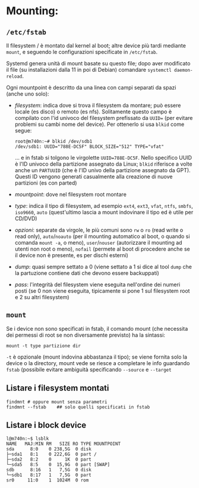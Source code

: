 # Mounting: 

## `/etc/fstab`
Il filesystem / è montato dal kernel al boot; altre device più tardi
mediante `mount`, e seguendo le configurazioni specificate in
`/etc/fstab`.

Systemd genera unità di mount basate su questo file; dopo aver
modificato il file (su installazioni dalla 11 in poi di Debian)
comandare `systemctl daemon-reload`.

Ogni mountpoint è descritto da una linea con campi separati da spazi
(anche uno solo):

- *filesystem*: indica dove si trova il filesystem da montare; può
  essere locale (es disco) o remoto (es nfs). Solitamente questo campo
  è compilato con l'id univoco del filesystem prefissato da
  `UUID=` (per evitare problemi su cambi nome del device). Per ottenerlo 
  si usa `blkid` come segue:
  ```
  root@m740n:~# blkid /dev/sdb1 
  /dev/sdb1: UUID="788E-DC5F" BLOCK_SIZE="512" TYPE="vfat"
  ```
  ... e in fstab si tolgono le virgolette `UUID=788E-DC5F`.  Nello
  specifico UUID è l'ID univoco della partizione assegnato da Linux;
  `blkid` riferisce a volte anche un `PARTUUID` (che è l'ID univo
  della partizione assegnato da GPT). Questi ID vengono generati
  casualmente alla creazione di nuove partizioni (es con parted)

- *mountpoint*: dove nel filesystem root montare

- *type*: indica il tipo di filesystem, ad esempio `ext4`, `ext3`,
  `vfat`, `ntfs`, `smbfs`, `iso9660`, `auto` (quest'ultimo lascia a
  mount indovinare il tipo ed è utile per CD/DVD)
  
- *opzioni*: separate da virgole, le più comuni sono `rw` o `ro` (read
  write o read only), `auto`/`noauto` (per il mounting automatico al
  boot, o quando si comanda `mount -a`, o meno), `user`/`nouser`
  (autorizzare il mounting ad utenti non root o meno), `nofail`
  (permete al boot di procedere anche se il device non è presente, es
  per dischi esterni)
  
- *dump*: quasi sempre settato a 0 (viene settato a 1 si dice al
  tool `dump` che la partuzione contiene dati che devono essere backuppati)

- *pass*: l'integrità del filesystem viene eseguita nell'ordine dei
  numeri posti (se 0 non viene eseguita, tipicamente si pone 1 sul
  filesystem root e 2 su altri filesystem)



## `mount`
Se i device non sono specificati in fstab, il comando mount (che
necessita dei permessi di root se non diversamente previsto) ha la
sintassi:
```
mount -t type partizione dir
```
`-t` è opzionale (mount indovina abbastanza il tipo); se viene fornita
solo la device o la directory, mount vede se riesce a completare le info 
guardando `fstab` (possibile evitare ambiguità specificando `--source` e 
`--target`


## Listare i filesystem montati

```
findmnt # oppure mount senza parametri
findmnt --fstab    ## solo quelli specificati in fstab
```

## Listare i block device
```
l@m740n:~$ lsblk
NAME   MAJ:MIN RM   SIZE RO TYPE MOUNTPOINT
sda      8:0    0 238,5G  0 disk 
├─sda1   8:1    0 222,6G  0 part /
├─sda2   8:2    0     1K  0 part 
└─sda5   8:5    0  15,9G  0 part [SWAP]
sdb      8:16   1   7,5G  0 disk 
└─sdb1   8:17   1   7,5G  0 part 
sr0     11:0    1  1024M  0 rom
```
